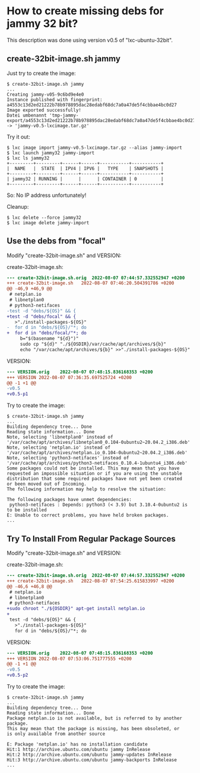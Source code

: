How to create missing debs for jammy 32 bit?
============================================

This description was done using version v0.5
of "lxc-ubuntu-32bit".

create-32bit-image.sh jammy
---------------------------

Just try to create the image:

```
$ create-32bit-image.sh jammy
...
Creating jammy-v05-9c6bd9e4e0
Instance published with fingerprint: a4553c13d2ed21222b78b978895dac28edabf68dc7a0a47de5f4cbbae4bc0d27
Image exported successfully!           
Datei umbenannt 'tmp-jammy-export/a4553c13d2ed21222b78b978895dac28edabf68dc7a0a47de5f4cbbae4bc0d27.tar.gz' -> 'jammy-v0.5-lxcimage.tar.gz'
```

Try it out:

```
$ lxc image import jammy-v0.5-lxcimage.tar.gz --alias jammy-import
$ lxc launch jammy32 jammy-import
$ lxc ls jammy32
+---------+---------+------+------+-----------+-----------+
|  NAME   |  STATE  | IPV4 | IPV6 |   TYPE    | SNAPSHOTS |
+---------+---------+------+------+-----------+-----------+
| jammy32 | RUNNING |      |      | CONTAINER | 0         |
+---------+---------+------+------+-----------+-----------+
```

So: No IP address unfortunately!

Cleanup:

```
$ lxc delete --force jammy32
$ lxc image delete jammy-import
```

Use the debs from "focal"
-------------------------

Modify "create-32bit-image.sh" and VERSION:

create-32bit-image.sh:

```diff
--- create-32bit-image.sh.orig	2022-08-07 07:44:57.332552947 +0200
+++ create-32bit-image.sh	2022-08-07 07:46:20.504391786 +0200
@@ -46,9 +46,9 @@
 # netplan.io
 # libnetplan0
 # python3-netifaces
-test -d "debs/${OS}" && {
+test -d "debs/focal" && {
   >"./install-packages-${OS}"
-  for d in "debs/${OS}/"*; do
+  for d in "debs/focal/"*; do
     b="$(basename "${d}")"
     sudo cp "${d}" "./${OSDIR}/var/cache/apt/archives/${b}"
     echo "/var/cache/apt/archives/${b}" >>"./install-packages-${OS}"
```

VERSION:

```diff
--- VERSION.orig	2022-08-07 07:48:15.836168353 +0200
+++ VERSION	2022-08-07 07:36:35.697525724 +0200
@@ -1 +1 @@
-v0.5
+v0.5-p1
```

Try to create the image:

```
$ create-32bit-image.sh jammy
...
Building dependency tree... Done
Reading state information... Done
Note, selecting 'libnetplan0' instead of '/var/cache/apt/archives/libnetplan0_0.104-0ubuntu2~20.04.2_i386.deb'
Note, selecting 'netplan.io' instead of '/var/cache/apt/archives/netplan.io_0.104-0ubuntu2~20.04.2_i386.deb'
Note, selecting 'python3-netifaces' instead of '/var/cache/apt/archives/python3-netifaces_0.10.4-1ubuntu4_i386.deb'
Some packages could not be installed. This may mean that you have
requested an impossible situation or if you are using the unstable
distribution that some required packages have not yet been created
or been moved out of Incoming.
The following information may help to resolve the situation:

The following packages have unmet dependencies:
 python3-netifaces : Depends: python3 (< 3.9) but 3.10.4-0ubuntu2 is to be installed
E: Unable to correct problems, you have held broken packages.
...
```

Try To Install From Regular Package Sources
-------------------------------------------

Modify "create-32bit-image.sh" and VERSION:

create-32bit-image.sh:

```diff
--- create-32bit-image.sh.orig	2022-08-07 07:44:57.332552947 +0200
+++ create-32bit-image.sh	2022-08-07 07:54:25.615833997 +0200
@@ -46,6 +46,8 @@
 # netplan.io
 # libnetplan0
 # python3-netifaces
+sudo chroot "./${OSDIR}" apt-get install netplan.io
+
 test -d "debs/${OS}" && {
   >"./install-packages-${OS}"
   for d in "debs/${OS}/"*; do
```

VERSION:

```diff
--- VERSION.orig	2022-08-07 07:48:15.836168353 +0200
+++ VERSION	2022-08-07 07:53:06.751777555 +0200
@@ -1 +1 @@
-v0.5
+v0.5-p2
```

Try to create the image:

```
$ create-32bit-image.sh jammy
...
Building dependency tree... Done
Reading state information... Done
Package netplan.io is not available, but is referred to by another package.
This may mean that the package is missing, has been obsoleted, or
is only available from another source

E: Package 'netplan.io' has no installation candidate
Hit:1 http://archive.ubuntu.com/ubuntu jammy InRelease
Hit:2 http://archive.ubuntu.com/ubuntu jammy-updates InRelease
Hit:3 http://archive.ubuntu.com/ubuntu jammy-backports InRelease
...
```
